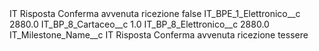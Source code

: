<?xml version="1.0" encoding="UTF-8"?>
<CustomMetadata xmlns="http://soap.sforce.com/2006/04/metadata" xmlns:xsi="http://www.w3.org/2001/XMLSchema-instance" xmlns:xsd="http://www.w3.org/2001/XMLSchema">
    <label>IT Risposta Conferma avvenuta ricezione</label>
    <protected>false</protected>
    <values>
        <field>IT_BPE_1_Elettronico__c</field>
        <value xsi:type="xsd:double">2880.0</value>
    </values>
    <values>
        <field>IT_BP_8_Cartaceo__c</field>
        <value xsi:type="xsd:double">1.0</value>
    </values>
    <values>
        <field>IT_BP_8_Elettronico__c</field>
        <value xsi:type="xsd:double">2880.0</value>
    </values>
    <values>
        <field>IT_Milestone_Name__c</field>
        <value xsi:type="xsd:string">IT Risposta Conferma avvenuta ricezione tessere</value>
    </values>
</CustomMetadata>
